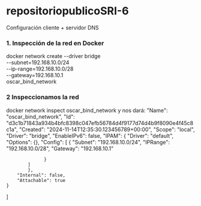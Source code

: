 # repositoriopublicoSRI-6
Configuración cliente + servidor DNS

### 1. Inspección de la red en Docker
docker network create --driver bridge \
  --subnet=192.168.10.0/24 \
  --ip-range=192.168.10.0/28 \
  --gateway=192.168.10.1 \
  oscar_bind_network
### 2 Inspeccionamos la red
docker network inspect oscar_bind_network
y nos dará: 
"Name": "oscar_bind_network",
"Id": "d3c1b71843a934b4bfc8398c047efb56784d4f9177d74d4b9f8090e4f45c8c1a",
        "Created": "2024-11-14T12:35:30.123456789+00:00",
        "Scope": "local",
        "Driver": "bridge",
        "EnableIPv6": false,
        "IPAM": {
            "Driver": "default",
            "Options": {},
            "Config": [
{
                    "Subnet": "192.168.10.0/24",
                    "IPRange": "192.168.10.0/28",
                    "Gateway": "192.168.10.1"

                  }
            ]
            },
        "Internal": false,
        "Attachable": true
    }
]



